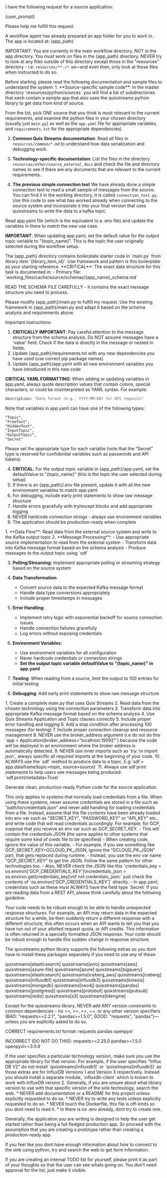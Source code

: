 <user-request>
I have the following request for a source application:

{user_prompt}

Please help me fulfill this request.
</user-request>

<working-directory>
A workflow agent has already prepared an app folder for you to work in. The app is located at: {app_path}

IMPORTANT: You are currently in the main workflow directory, NOT in the app directory.
You must work on files in the {app_path} directory. NEVER try to look at any files outside of this directory except those in the "resources" directory - i.e. `resources/**./*.md`—and even then, only look at those files when instructed to do so.
</working-directory>

<important-context-files>
Before starting, please read the following documentation and sample files to understand the system:

<knowledge-resources>
1. **Source-specific sample code**:
In the master directory `resources/python/sources` you will find a list of subdirectories that each contain a sample app that also uses the quixstreams python library to get data from kind of source.

From the list, pick ONE source that you think is most relevant to the current requirements, and examine the python files in your chosen directory (usually just `main.py`) as well as the `app.yaml` file for appropriate variables, and `requirements.txt` for the appropriate dependencies)

2. **Common Quix Streams documentation**:
Read all files in `resources/common/*.md` to understand how data serialization and debugging work.

3. **Technology-specific documentation**:
List the files in the directory `resources/other/source_external_docs` and check the file and directory names to see if there are any documents that are relevant to the current requirements.

4. **The previous simple connection test**
We have already done a simple connection text to read a small sample of messages from the source. You can find it in the working directory, it is called `connection_test.py`. Use this code to see what has worked already when connecting to the source system and incorporate it into your final version that uses quixstreams to write the data to a kafka topic.
</knowledge-resources>
</important-context-files>

<environment-variables>
Read app.yaml file (which is the equivalent to a .env file) and update the variables in there to match the new use case.

**IMPORTANT**: When updating app.yaml, set the default value for the output topic variable to "{topic_name}". This is the topic the user originally selected during the workflow setup.
</environment-variables>

<template-reference>
The {app_path} directory contains boilerplate starter code in `main.py` from library item '{library_item_id}'. Use framework and pattern is this boilerplate as your starting reference.
</template-reference>

<data-schema-analysis>
**CRITICAL**: The exact data structure for this task is documented in:
- Primary file: `working_files/cache/source/schemas/{app_name}_schema.md`

READ THE SCHEMA FILE CAREFULLY - it contains the exact message structure you need to process.
</data-schema-analysis>

<critical-implementation-requirements>
Please modify {app_path}/main.py to fulfill my request. Use the existing framework in {app_path}/main.py and adapt it based on the schema analysis and requirements above.

Important instructions:
1. **CRITICALLY IMPORTANT**: Pay careful attention to the message structure from the schema analysis. Do NOT assume messages have a 'value' field. Check if the data is directly in the message or nested in fields.
2. Update {app_path}/requirements.txt with any new dependencies you have used (use correct pip package names)
3. Update {app_path}/app.yaml with all new environment variables you have introduced in this new code

**CRITICAL YAML FORMATTING**: When adding or updating variables in app.yaml, always quote description values that contain colons, special characters, or could be misinterpreted as YAML syntax. For example:
```yaml
description: "Date format (e.g., YYYY-MM-DD) for API requests"
```

Note that variables in app.yaml can have one of the following types:

    "Topic",
    "FreeText",
    "HiddenText",
    "InputTopic",
    "OutputTopic",
    "Secret"

Please set the appropriate type for each variable (note that the "Secret" type is reserved for confidential variables such as passwords and API tokens)

4. **CRITICAL**: For the output topic variable in {app_path}/app.yaml, set the defaultValue to "{topic_name}" (this is the topic the user selected during setup)
5. If there is an {app_path}/.env file present, update it with all the new environment variables to match app.yaml
6. For debugging, include early print statements to show raw message structure
7. Handle errors gracefully with try/except blocks and add appropriate logging
8. NEVER hardcode connection strings - always use environment variables
9. The application should be production-ready when complete
</critical-implementation-requirements>

<source-specific-requirements>
1. **Data Flow**: Read data from the external source system and write to the Kafka output topic
2. **Message Processing**:
   - Use appropriate source implementation to read from the external system
   - Transform data into Kafka message format based on the schema analysis
   - Produce messages to the output topic using `sdf`

3. **Polling/Streaming**: Implement appropriate polling or streaming strategy based on the source system

4. **Data Transformation**:
   - Convert source data to the expected Kafka message format
   - Handle data type conversions appropriately
   - Include proper timestamps in messages

5. **Error Handling**:
   - Implement retry logic with exponential backoff for source connection issues
   - Handle connection failures gracefully
   - Log errors without exposing credentials

6. **Environment Variables**:
   - Use environment variables for all configuration
   - Never hardcode credentials or connection strings
   - **Set the output topic variable defaultValue to "{topic_name}" in app.yaml**

7. **Testing**: When reading from a source, limit the output to 100 entries for initial testing

8. **Debugging**: Add early print statements to show raw message structure
</source-specific-requirements>

<additional-rules>
1. Create a complete main.py that uses Quix Streams
2. Read data from the chosen technology using the connection parameters
3. Transform data into appropriate Kafka message format based on the schema analysis
4. Use Quix Streams Application and Topic classes correctly
5. Include proper error handling and logging
6. Add a stop condition after processing 100 messages (for testing)
7. Include proper connection cleanup and resource management
8. NEVER use the broker_address argument (i.e do not do this `app = Application(broker_address="localhost:19092"`) because the code will be deployed in an environment where the broker address is automatically detected.
9. NEVER use inner imports such as `try: \n import json`, always specific all required imports at the beginning of your code.
10. ALWAYS use the `sdf` method to produce data to a topic. E.g:`sdf = app.dataframe(topic=topic, source=source)`
11. Always use sdf print statements to help users see messages being produced: `sdf.print(metadata=True)`

Generate clean, production-ready Python code for the source application.
</additional-rules>

<credential-handling>
This only applies to systems that normally load credentials from a file. When using these systems, never assume credentials are stored in a file such as "path/to/credentials.json" and never add handling for loading credentials from a file.
Instead, assume that the file contents have been already loaded into env var such as "SECRET_KEY", "PASSWORD_KEY" or "API_KEY" etc.. and write code that will read credentials accordingly.
For example, for GCP, suppose that you receive an env var such as GCP_SECRET_KEY.
 - This will contain the credentials JSON (the same applies to other systems that require some kind of creds file to be specified)
 - When creating code, ignore the value of this variable.
 - For example, if you see something like GCP_SECRET_KEY=GCLOUD_PK_JSON, ignore the "GCLOUD_PK_JSON" part, that gets replaced during runtime.
 - Instead, you use the env var name "GCP_SECRET_KEY" to get the JSON. Follow the same pattern for other technologies too.
 - Also, NEVER check the JSON like this `credentials_key = os.environ['GCP_CREDENTIALS_KEY']\ncredentials_json = os.environ.get(credentials_key)\nif not credentials_json:` just check the contents of `os.environ['GCP_CREDENTIALS_KEY']` directly.
 - In app.yaml, credentials such as these must ALWAYS have the field type `Secret`
</credential-handling>

<rest-api-note>
If you are reading data from a REST API, please think carefully about the following guideline:

Your code needs to be robust enough to be able to handle unexpected response structures. For example, an API may return data in the expected structure for a while, be then suddenly return a different response with a different structure, this often occurs when an API wants to tell you that you have run out of your allotted request quota, or API credits. This information is often returned in a specially formatted JSON response. Your code should be robust enough to handle this sudden change in response structure.
</rest-api-note>

<dependencies-and-extras>
The quixstreams python library supports the following extras so you dont have to install these packages separately if you need to use any of these:

quixstreams[elasticsearch]
quixstreams[avro]
quixstreams[aws]
quixstreams[azure-file]
quixstreams[azure]
quixstreams[bigquery]
quixstreams[elasticsearch]
quixstreams[iceberg_aws]
quixstreams[iceberg]
quixstreams[influxdb1]
quixstreams[influxdb3]
quixstreams[kinesis]
quixstreams[mongodb]
quixstreams[neo4j]
quixstreams[pandas]
quixstreams[postgresql]
quixstreams[protobuf]
quixstreams[pubsub]
quixstreams[redis]
quixstreams[s3]
quixstreams[tdengine]

Except for the quixstreams library, NEVER add ANY version constraints to common dependencies - no ==, >=, <=, ~=, or any other version specifiers (BAD: "requests==2.2.1", "pandas>=1.5.0", GOOD: "requests", "pandas")—unless you are explicitly asked to do so.

<dependency-examples>
CORRECT requirements.txt format:
requests
pandas
openpyxl

INCORRECT (DO NOT DO THIS):
requests>=2.25.0
pandas>=1.5.0
openpyxl>=3.0.9
</dependency-examples>
</dependencies-and-extras>

<critical-dependency-versions>
If the user specifies a particular technology version, make sure you use the appropriate library for that version. For example, if the user specifies "Influx DB V2" do not install `quixstreams[influxdb1]` or `quixstreams[influxdb3]` as those extras are for InfluxDB Versions 1 and Version 3 respectively. Instead you should install a separate module, `influxdb-client` which is known to work with InfluxDB version 2. Generally, if you are unsure about what library version to use with that specific version of the sink technology, search the web.
</critical-dependency-versions>

<testing-documentation-note>
* NEVER add documentation or a README for this project unless explicitly requested to do so.
* NEVER try to write any tests unless explicitly requested to do so.
* NEVER touch the Dockerfile, this file is off-limits so you dont need to read it.
* In there is no .env already, dont try to create one.

Generally, the application you are writing is designed to help the user get started rather than being a full fledged production app.
So proceed with the assumption that you are creating a prototype rather than creating a production-ready app.

If you feel like you dont have enough information about how to connect to the sink using python, try and search the web to get form information.
</testing-documentation-note>

<todo-list-note>
If you are creating an internal TODO list for yourself, please print it as part of your thoughts so that the user can see whats going on. You don't need approval for the list, just make it visible.
</todo-list-note>